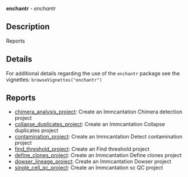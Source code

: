 **enchantr** - *enchantr*

Description
--------------------

Reports






Details
-------------------

For additional details regarding the use of the `enchantr` package see the 
vignettes:
`browseVignettes("enchantr")`


Reports
-------------------



+ [chimera_analysis_project](chimera_analysis_project.md):    Create an Immcantation Chimera detection project
+ [collapse_duplicates_project](collapse_duplicates_project.md): Create an Immcantation Collapse duplicates project
+ [contamination_project](contamination_project.md):       Create an Immcantation Detect contamination project
+ [find_threshold_project](find_threshold_project.md):      Create an Find threshold project
+ [define_clones_project](define_clones_project.md):       Create an Immcantation Define clones project
+ [dowser_lineage_project](dowser_lineage_project.md):      Create an Immcantation Dowser project
+ [single_cell_qc_project](single_cell_qc_project.md):      Create an Immcantation sc QC project            











